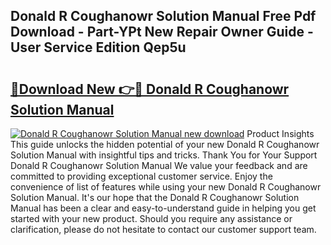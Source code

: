 ## Donald R Coughanowr Solution Manual Free Pdf Download - Part-YPt New Repair Owner Guide - User Service Edition Qep5u

# <h2><a href="http://bc81613.oget.top/?id=Donald+R+Coughanowr+Solution+Manual">🔗Download New 👉🔴 Donald R Coughanowr Solution Manual</a></h2>

[![Donald R Coughanowr Solution Manual new download](https://i.imgur.com/5g1atiW.png)](http://bc81613.oget.top/?id=Donald+R+Coughanowr+Solution+Manual)
Product Insights This guide unlocks the hidden potential of your new Donald R Coughanowr Solution Manual with insightful tips and tricks. Thank You for Your Support Donald R Coughanowr Solution Manual We value your feedback and are committed to providing exceptional customer service. Enjoy the convenience of list of features while using your new Donald R Coughanowr Solution Manual. It's our hope that the Donald R Coughanowr Solution Manual has been a clear and easy-to-understand guide in helping you get started with your new product. Should you require any assistance or clarification, please do not hesitate to contact our customer support team.
